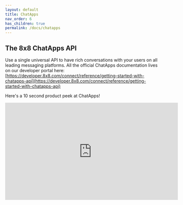 ```yaml
---
layout: default
title: ChatApps
nav_order: 6
has_children: true
permalink: /docs/chatapps
---
```


## The 8x8 ChatApps API

Use a single universal API to have rich conversations with your users on all leading messaging platforms.
All the official ChatApps documentation lives on our developer portal here: [https://developer.8x8.com/connect/reference/getting-started-with-chatapps-api](https://developer.8x8.com/connect/reference/getting-started-with-chatapps-api)

Here's a 10 second product peek at ChatApps!

<iframe width="560" height="315" src="https://www.youtube.com/embed/Fe8Q_SBbgmo" title="YouTube video player" frameborder="0" allow="accelerometer; autoplay; clipboard-write; encrypted-media; gyroscope; picture-in-picture" allowfullscreen></iframe>

